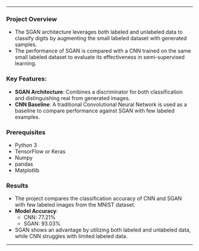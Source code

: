 

---

### Project Overview
- The SGAN architecture leverages both labeled and unlabeled data to classify digits by augmenting the small labeled dataset with generated samples.
- The performance of SGAN is compared with a CNN trained on the same small labeled dataset to evaluate its effectiveness in semi-supervised learning.

### Key Features:
- **SGAN Architecture**: Combines a discriminator for both classification and distinguishing real from generated images.
- **CNN Baseline**: A traditional Convolutional Neural Network is used as a baseline to compare performance against SGAN with few labeled examples.

### Prerequisites
- Python 3
- TensorFlow or Keras
- Numpy
- pandas
- Matplotlib

### Results
- The project compares the classification accuracy of CNN and SGAN with few labeled images from the MNIST dataset.
- **Model Accuracy**:
  - CNN: 77.21%
  - SGAN: 93.03%
- SGAN shows an advantage by utilizing both labeled and unlabeled data, while CNN struggles with limited labeled data.

---
